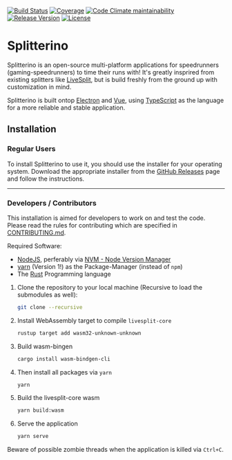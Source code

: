 [![Build Status](https://img.shields.io/endpoint.svg?url=https%3A%2F%2Factions-badge.atrox.dev%2Fprefixaut%2Fsplitterino%2Fbadge%3Fref%3Dmaster&style=for-the-badge)](https://actions-badge.atrox.dev/prefixaut/splitterino/goto?ref=master)
[![Coverage](https://img.shields.io/codeclimate/coverage/prefixaut/splitterino.svg?style=for-the-badge&logo=code-climate&logoColor=white)](https://codeclimate.com/github/prefixaut/splitterino)
[![Code Climate maintainability](https://img.shields.io/codeclimate/maintainability-percentage/prefixaut/splitterino?logo=code-climate&logoColor=white&style=for-the-badge)](https://codeclimate.com/github/prefixaut/splitterino)
[![Release Version](https://img.shields.io/github/release/prefixaut/splitterino.svg?style=for-the-badge)](https://github.com/prefixaut/splitterino/releases)
[![License](https://img.shields.io/github/license/prefixaut/splitterino.svg?style=for-the-badge)](https://github.com/prefixaut/splitterino/blob/master/LICENSE)

# Splitterino

Splitterino is an open-source multi-platform applications for speedrunners (gaming-speedrunners) to time their runs with! It's greatly insprired from existing splitters like [LiveSplit](http://livesplit.org/), but is build freshly from the ground up with customization in mind.

Splitterino is built ontop [Electron](https://electronjs.org/) and [Vue](https://vuejs.org/), using [TypeScript](https://www.typescriptlang.org/) as the language for a more reliable and stable application.

## Installation

### Regular Users

To install Splitterino to use it, you should use the installer for your operating system.
Download the appropriate installer from the [GitHub Releases](https://github.com/prefixaut/splitterino/releases) page and follow the instructions.

---

### Developers / Contributors

This installation is aimed for developers to work on and test the code.
Please read the rules for contributing which are specified in [CONTRIBUTING.md](./.github/CONTRIBUTING.md).

Required Software:
* [NodeJS](https://nodejs.org), perferably via [NVM - Node Version Manager](https://github.com/nvm-sh/nvm)
* [yarn](https://classic.yarnpkg.com) (Version 1!) as the Package-Manager (instead of `npm`)
* The [Rust](https://rust-lang.org) Programming language

1. Clone the repository to your local machine (Recursive to load the submodules as well):
    ```sh
    git clone --recursive 
    ```
2. Install WebAssembly target to compile `livesplit-core`
    ```sh
    rustup target add wasm32-unknown-unknown
    ```
3. Build wasm-bingen
    ```sh
    cargo install wasm-bindgen-cli
    ```
4. Then install all packages via `yarn`
    ```sh
    yarn
    ```
5. Build the livesplit-core wasm
    ```sh
    yarn build:wasm
    ```
6. Serve the application
    ```sh
    yarn serve
    ```

Beware of possible zombie threads when the application is killed via `Ctrl+C`.